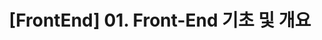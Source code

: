 ---
layout : single
title : "[FrontEnd] 01. Front-End 기초 및 개요"
categories : [Development, FrontEnd]
tag : [HTML, CSS, JS, 브라우저, 오픈소스, 이미지형식]
---